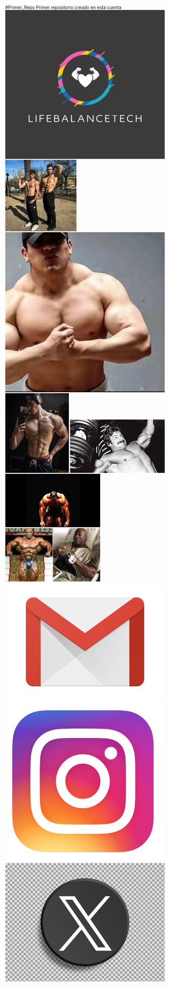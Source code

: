 #Primer_Repo
Primer repositorio creado en esta cuenta
![](https://github.com/LifeBalanceTechh/LifeBalanceTechh.github.io/blob/main/gym.jpeg)
![](https://github.com/LifeBalanceTechh/LifeBalanceTechh.github.io/blob/main/coca.jpg)
![](https://github.com/LifeBalanceTechh/LifeBalanceTechh.github.io/blob/main/coca2.jpg)
![](https://github.com/LifeBalanceTechh/LifeBalanceTechh.github.io/blob/main/coca3.jpg)
![](https://github.com/LifeBalanceTechh/LifeBalanceTechh.github.io/blob/main/coca4.jpg)
![](https://github.com/LifeBalanceTechh/LifeBalanceTechh.github.io/blob/main/coca6.jpg)
![](https://github.com/LifeBalanceTechh/LifeBalanceTechh.github.io/blob/main/coca7.jpg)
![](https://github.com/LifeBalanceTechh/LifeBalanceTechh.github.io/blob/main/g.png)
![](https://github.com/LifeBalanceTechh/LifeBalanceTechh.github.io/blob/main/insta.png)
![](https://github.com/LifeBalanceTechh/LifeBalanceTechh.github.io/blob/main/t.jpg)
